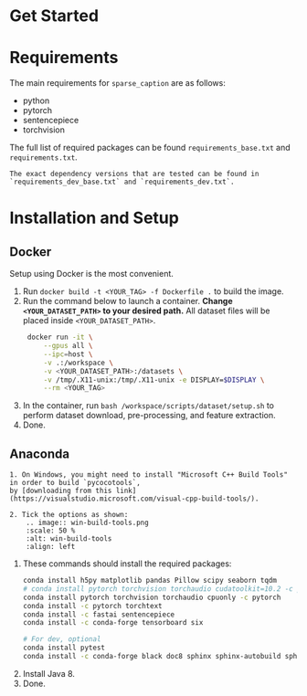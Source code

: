 # Get Started

# Requirements

The main requirements for `sparse_caption` are as follows:

* python
* pytorch
* sentencepiece
* torchvision

The full list of required packages can be found `requirements_base.txt` and `requirements.txt`.

```{admonition} Dependency Versions
The exact dependency versions that are tested can be found in `requirements_dev_base.txt` and `requirements_dev.txt`.
```


# Installation and Setup

## Docker
Setup using Docker is the most convenient.

1. Run `docker build -t <YOUR_TAG> -f Dockerfile .` to build the image.
2. Run the command below to launch a container. **Change `<YOUR_DATASET_PATH>` to your desired path.** All dataset files will be placed inside `<YOUR_DATASET_PATH>`.
   ```bash
    docker run -it \
        --gpus all \
        --ipc=host \
        -v .:/workspace \
        -v <YOUR_DATASET_PATH>:/datasets \
        -v /tmp/.X11-unix:/tmp/.X11-unix -e DISPLAY=$DISPLAY \
        --rm <YOUR_TAG>
   ```
3. In the container, run `bash /workspace/scripts/dataset/setup.sh` to perform dataset download, pre-processing, and feature extraction.
4. Done.

## Anaconda

```{admonition} Windows
1. On Windows, you might need to install "Microsoft C++ Build Tools" in order to build `pycocotools`, 
by [downloading from this link](https://visualstudio.microsoft.com/visual-cpp-build-tools/).

2. Tick the options as shown:
    .. image:: win-build-tools.png
    :scale: 50 %
    :alt: win-build-tools
    :align: left
```

1. These commands should install the required packages:
    ```bash
    conda install h5py matplotlib pandas Pillow scipy seaborn tqdm
    # conda install pytorch torchvision torchaudio cudatoolkit=10.2 -c pytorch
    conda install pytorch torchvision torchaudio cpuonly -c pytorch
    conda install -c pytorch torchtext
    conda install -c fastai sentencepiece
    conda install -c conda-forge tensorboard six

    # For dev, optional
    conda install pytest
    conda install -c conda-forge black doc8 sphinx sphinx-autobuild sphinx_rtd_theme
    ```
2. Install Java 8.
3. Done.
